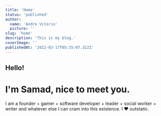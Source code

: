 ```yaml
---
title: 'Home'
status: 'published'
author:
  name: 'Andre Vitorio'
  picture: ''
slug: 'home'
description: 'This is my blog.'
coverImage: ''
publishedAt: '2022-03-17T05:35:07.322Z'
---
```


## Hello!

# I'm Samad, nice to meet you.

I am a founder + gamer + software developer + leader + social worker + writer and whatever else I can cram into this existence. I ❤️ outstatic.